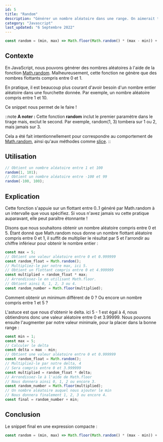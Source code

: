 ```yaml
---
id: 5
title: "Random"
description: "Générer un nombre aléatoire dans une range. On aimerait tous que Math.random fonctionne ainsi."
category: "Javascript"
last_updated: "6 Septembre 2022"
---
```


```js
const random = (min, max) => Math.floor(Math.random() * (max - min)) + min;
```

## Contexte

En JavaScript, nous pouvons générer des nombres aléatoires à l'aide de la fonction [Math.random](https://developer.mozilla.org/en-US/docs/Web/JavaScript/Reference/Global_Objects/Math/random). Malheureusement, cette fonction ne génère que des nombres flottants compris entre 0 et 1.

En pratique, il est beaucoup plus courant d'avoir besoin d'un nombre entier aléatoire dans une fourchette donnée. Par exemple, un nombre aléatoire compris entre 1 et 10.

Ce snippet nous permet de le faire !

::note
**A noter :**
Cette fonction **random** inclut le premier paramètre dans le tirage mais, exclut le second. Par exemple, random(1, 3) tombera sur 1 ou 2, mais jamais sur 3.

Cela a été fait intentionnellement pour correspondre au comportement de [Math.random](https://developer.mozilla.org/en-US/docs/Web/JavaScript/Reference/Global_Objects/Math/random), ainsi qu'aux méthodes comme [slice](https://developer.mozilla.org/en-US/docs/Web/JavaScript/Reference/Global_Objects/Array/slice).
::

## Utilisation

```js
// Obtient un nombre aléatoire entre 1 et 100
random(1, 101);
// Obtient un nombre aléatoire entre -100 et 99
random(-100, 100);
```

## Explication

Cette fonction s'appuie sur un flottant entre 0..1 généré par Math.random à un intervalle que vous spécifiez. Si vous n'avez jamais vu cette pratique auparavant, elle peut paraître étonnante !

Disons que nous souhaitons obtenir un nombre aléatoire compris entre 0 et 5. Étant donné que Math.random nous donne un nombre flottant aléatoire compris entre 0 et 1, il suffit de multiplier le résultat par 5 et l'arrondir au chiffre inférieur pour obtenir le nombre entier :

```js
const max = 5;
// Obtient une valeur aléatoire entre 0 et 0.999999
const random_float = Math.random();
// Multipliez-le par notre max, ici 5.
// Obtient un flottant compris entre 0 et 4.999999
const multiplied = random_float * max;
// Arrondissez-le en utilisant Math.floor.
// Obtient ainsi 0, 1, 2, 3 ou 4.
const random_number = Math.floor(multiplied);
```

Comment obtenir un minimum différent de 0 ? Ou encore un nombre compris entre 1 et 5 ?

L'astuce est que nous d'obtenir le delta. ici 5 - 1 est égal à 4, nous obtiendrons donc une valeur aléatoire entre 0 et 3.99999. Nous pouvons ensuite l'augmenter par notre valeur minimale, pour la placer dans la bonne range :

```js
const min = 1;
const max = 5;
// Calculer le delta
const delta = max - min;
// Obtient une valeur aléatoire entre 0 et 0.999999
const random_float = Math.random();
// Multipliez-le par notre delta, 4
// Sera compris entre 0 et 3.999999
const multiplied = random_float * delta;
// Arrondissez-le à l'aide de Math.floor
// Nous donnera ainsi 0, 1, 2 ou encore 3.
const random_number = Math.floor(multiplied);
// Un nombre aléatoire auquel nous ajouter le min
// Nous donnera finalement 1, 2, 3 ou encore 4.
const final = random_number + min;
```

## Conclusion

Le snippet final en une expression compacte :

```js
const random = (min, max) => Math.floor(Math.random() * (max - min)) + min;
```
